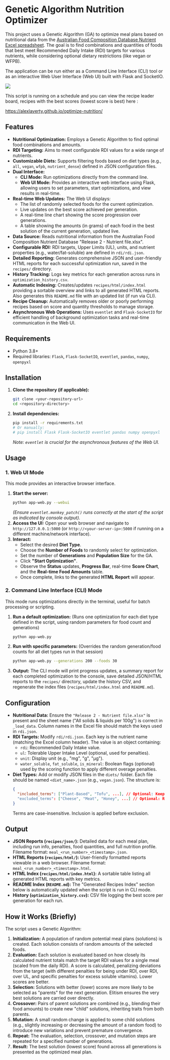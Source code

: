 # Genetic Algorithm Nutrition Optimizer

This project uses a Genetic Algorithm (GA) to optimize meal plans based on nutritional data from the [Australian Food Composition Database Nutrient Excel spreadsheet](https://www.foodstandards.gov.au/science-data/monitoringnutrients/afcd/australian-food-composition-database-download-excel-files#nutrient). The goal is to find combinations and quantities of foods that best meet Recommended Daily Intake (RDI) targets for various nutrients, while considering optional dietary restrictions (like vegan or WFPB).

The application can be run either as a Command Line Interface (CLI) tool or as an interactive Web User Interface (Web UI) built with Flask and SocketIO.

![](screenshot.png)

This script is running on a schedule and you can view the recipe leader board, recipes with the best scores (lowest score is best) here :

<https://alexlaverty.github.io/optimize-nutrition/>

## Features

*   **Nutritional Optimization:** Employs a Genetic Algorithm to find optimal food combinations and amounts.
*   **RDI Targeting:** Aims to meet configurable RDI values for a wide range of nutrients.
*   **Customizable Diets:** Supports filtering foods based on diet types (e.g., `all`, `vegan`, `wfpb`, `nutrient_dense`) defined in JSON configuration files.
*   **Dual Interface:**
    *   **CLI Mode:** Run optimizations directly from the command line.
    *   **Web UI Mode:** Provides an interactive web interface using Flask, allowing users to set parameters, start optimizations, and view results in real-time.
*   **Real-time Web Updates:** The Web UI displays:
    *   The list of randomly selected foods for the current optimization.
    *   Live updates on the best score achieved per generation.
    *   A real-time line chart showing the score progression over generations.
    *   A table showing the amounts (in grams) of each food in the best solution of the current generation, updated live.
*   **Data Source:** Reads nutritional information from the Australian Food Composition Nutrient Database "Release 2 - Nutrient file.xlsx".
*   **Configurable RDI:** RDI targets, Upper Limits (UL), units, and nutrient properties (e.g., water/fat-soluble) are defined in `rdi/rdi.json`.
*   **Detailed Reporting:** Generates comprehensive JSON and user-friendly HTML reports for each successful optimization run, saved in the `recipes/` directory.
*   **History Tracking:** Logs key metrics for each generation across runs in `optimization_history.csv`.
*   **Automatic Indexing:** Creates/updates `recipes/html/index.html` providing a sortable overview and links to all generated HTML reports. Also generates this `README.md` file with an updated list (if run via CLI).
*   **Recipe Cleanup:** Automatically removes older or poorly performing recipes based on score and quantity thresholds to manage storage.
*   **Asynchronous Web Operations:** Uses `eventlet` and `Flask-SocketIO` for efficient handling of background optimization tasks and real-time communication in the Web UI.


## Requirements

*   Python 3.8+
*   Required libraries: `Flask`, `Flask-SocketIO`, `eventlet`, `pandas`, `numpy`, `openpyxl`

## Installation

1.  **Clone the repository (if applicable):**
    ```bash
    git clone <your-repository-url>
    cd <repository-directory>
    ```
2.  **Install dependencies:**
    ```bash
    pip install -r requirements.txt
    # Or manually:
    # pip install Flask Flask-SocketIO eventlet pandas numpy openpyxl
    ```
    *Note: `eventlet` is crucial for the asynchronous features of the Web UI.*

## Usage

### 1. Web UI Mode

This mode provides an interactive browser interface.

1.  **Start the server:**
    ```bash
    python app-web.py --webui
    ```
    *(Ensure `eventlet.monkey_patch()` runs correctly at the start of the script as indicated by console output).*
2.  **Access the UI:** Open your web browser and navigate to `http://127.0.0.1:5000` (or `http://<your-server-ip>:5000` if running on a different machine/network interface).
3.  **Interact:**
    *   Select the desired **Diet Type**.
    *   Choose the **Number of Foods** to randomly select for optimization.
    *   Set the number of **Generations** and **Population Size** for the GA.
    *   Click **"Start Optimization"**.
    *   Observe the **Status** updates, **Progress Bar**, real-time **Score Chart**, and the **Real-time Food Amounts** table.
    *   Once complete, links to the generated **HTML Report** will appear.

### 2. Command Line Interface (CLI) Mode

This mode runs optimizations directly in the terminal, useful for batch processing or scripting.

1.  **Run a default optimization:** (Runs one optimization for each diet type defined in the script, using random parameters for food count and generations)
    ```bash
    python app-web.py
    ```
2.  **Run with specific parameters:** (Overrides the random generation/food counts for all diet types run in that session)
    ```bash
    python app-web.py --generations 200 --foods 30
    ```
3.  **Output:** The CLI mode will print progress updates, a summary report for each completed optimization to the console, save detailed JSON/HTML reports to the `recipes/` directory, update the history CSV, and regenerate the index files (`recipes/html/index.html` and `README.md`).

## Configuration

*   **Nutritional Data:** Ensure the `"Release 2 - Nutrient file.xlsx"` is present and the sheet name ("All solids & liquids per 100g") is correct in `_load_data`. Column names in the Excel file should match the keys used in `rdi.json`.
*   **RDI Targets:** Modify `rdi/rdi.json`. Each key is the nutrient name (matching the Excel column header). The value is an object containing:
    *   `rdi`: Recommended Daily Intake value.
    *   `ul`: Tolerable Upper Intake Level (optional, used for penalties).
    *   `unit`: Display unit (e.g., "mg", "g", "μg").
    *   `water_soluble`, `fat_soluble`, `is_mineral`: Boolean flags (optional) used by the scoring function to apply different overage penalties.
*   **Diet Types:** Add or modify JSON files in the `diets/` folder. Each file should be named `<diet_name>.json` (e.g., `vegan.json`). The structure is:
    ```json
    {
      "included_terms": ["Plant-Based", "Tofu", ...], // Optional: Keep only foods containing these terms
      "excluded_terms": ["Cheese", "Meat", "Honey", ...] // Optional: Remove foods containing these terms
    }
    ```
    Terms are case-insensitive. Inclusion is applied before exclusion.

## Output

*   **JSON Reports (`recipes/json/`):** Detailed data for each meal plan, including run info, penalties, food quantities, and full nutrition profile. Filename format: `meal_<run_number>_<timestamp>.json`.
*   **HTML Reports (`recipes/html/`):** User-friendly formatted reports viewable in a web browser. Filename format: `meal_<run_number>_<timestamp>.html`.
*   **HTML Index (`recipes/html/index.html`):** A sortable table listing all generated HTML reports with key metrics.
*   **README Index (`README.md`):** The "Generated Recipes Index" section below is automatically updated when the script is run in CLI mode.
*   **History (`optimization_history.csv`):** CSV file logging the best score per generation for each run.

## How it Works (Briefly)

The script uses a Genetic Algorithm:

1.  **Initialization:** A population of random potential meal plans (solutions) is created. Each solution consists of random amounts of the selected foods.
2.  **Evaluation:** Each solution is evaluated based on how closely its calculated nutrient totals match the target RDI values for a single meal (scaled from the daily RDI). A score is calculated, penalizing deviations from the target (with different penalties for being under RDI, over RDI, over UL, and specific penalties for excess soluble vitamins). Lower scores are better.
3.  **Selection:** Solutions with better (lower) scores are more likely to be selected as "parents" for the next generation. Elitism ensures the very best solutions are carried over directly.
4.  **Crossover:** Pairs of parent solutions are combined (e.g., blending their food amounts) to create new "child" solutions, inheriting traits from both parents.
5.  **Mutation:** A small random change is applied to some child solutions (e.g., slightly increasing or decreasing the amount of a random food) to introduce new variations and prevent premature convergence.
6.  **Repeat:** The evaluation, selection, crossover, and mutation steps are repeated for a specified number of generations.
7.  **Result:** The best solution (lowest score) found across all generations is presented as the optimized meal plan.


